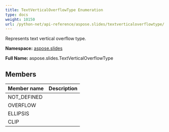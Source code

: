 ```yaml
---
title: TextVerticalOverflowType Enumeration
type: docs
weight: 10150
url: /python-net/api-reference/aspose.slides/textverticaloverflowtype/
---
```


Represents text vertical overflow type.

**Namespace:** [aspose.slides](/slides/python-net/api-reference/aspose.slides/)

**Full Name:** aspose.slides.TextVerticalOverflowType



## **Members**
|**Member name**|**Description**|
| :- | :- |
|NOT_DEFINED||
|OVERFLOW||
|ELLIPSIS||
|CLIP||
